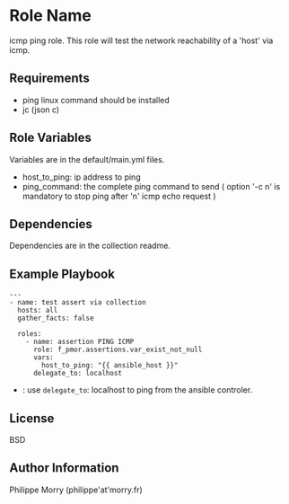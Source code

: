 Role Name
=========

icmp ping role.
This role will test the network reachability of a 'host' via icmp.

Requirements
------------

- ping linux command should be installed
- jc (json c)

Role Variables
--------------

Variables are in the default/main.yml files.
* host_to_ping: ip address to ping
* ping_command: the complete ping command to send ( option '-c n' is mandatory  to stop ping after 'n' icmp echo request )

Dependencies
------------
Dependencies are in the collection readme.

Example Playbook
----------------


```
---
- name: test assert via collection
  hosts: all
  gather_facts: false

  roles:
    - name: assertion PING ICMP
      role: f_pmor.assertions.var_exist_not_null
      vars:
        host_to_ping: "{{ ansible_host }}"
      delegate_to: localhost
```
* : use `delegate_to`: localhost  to ping from the ansible controler.

License
-------

BSD

Author Information
------------------

Philippe Morry (philippe'at'morry.fr)